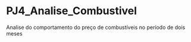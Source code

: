 # PJ4_Analise_Combustivel
Analise do comportamento do preço de combustíveis no período de dois meses
